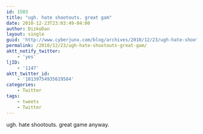 ```yaml
---
id: 1503
title: "ugh. hate shootouts. great gam"
date: 2010-12-23T23:03:49-04:00
author: DizkoDan
layout: single
guid: 'http://www.cyberjunx.com/blog/archives/2010/12/23/ugh-hate-shootouts-great-gam/'
permalink: /2010/12/23/ugh-hate-shootouts-great-gam/
aktt_notify_twitter:
    - 'yes'
ljID:
    - '1147'
aktt_twitter_id:
    - '18139754935619584'
categories:
    - Twitter
tags:
    - tweets
    - Twitter
---
```


ugh. hate shootouts. great game anyway.